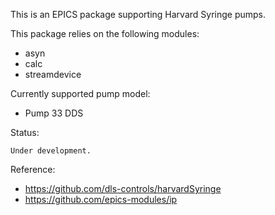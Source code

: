 This is an EPICS package supporting Harvard Syringe pumps. 

This package relies on the following modules:

- asyn
- calc
- streamdevice

Currently supported pump model:

- Pump 33 DDS

Status:

    Under development.

Reference:

- https://github.com/dls-controls/harvardSyringe
- https://github.com/epics-modules/ip
